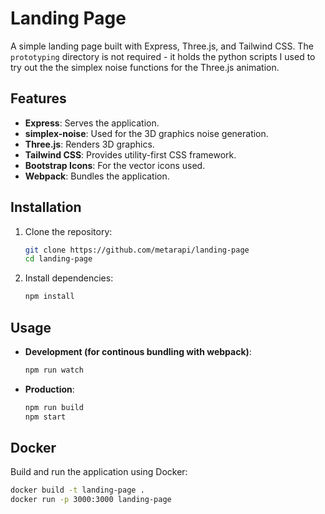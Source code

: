 # Landing Page

A simple landing page built with Express, Three.js, and Tailwind CSS.
The `prototyping` directory is not required - it holds the python scripts I used to try out the the simplex noise functions for the Three.js animation.

## Features

- **Express**: Serves the application.
- **simplex-noise**: Used for the 3D graphics noise generation.
- **Three.js**: Renders 3D graphics.
- **Tailwind CSS**: Provides utility-first CSS framework.
- **Bootstrap Icons**: For the vector icons used.
- **Webpack**: Bundles the application.

## Installation

1. Clone the repository:
    ```sh
    git clone https://github.com/metarapi/landing-page
    cd landing-page
    ```

2. Install dependencies:
    ```sh
    npm install
    ```

## Usage

- **Development (for continous bundling with webpack)**: 
    ```sh
    npm run watch
    ```

- **Production**: 
    ```sh
    npm run build
    npm start
    ```

## Docker

Build and run the application using Docker:
```sh
docker build -t landing-page .
docker run -p 3000:3000 landing-page